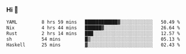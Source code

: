 ### Hi 👋

<!--START_SECTION:waka-->

```txt
YAML         8 hrs 59 mins   ████████████▓░░░░░░░░░░░░   50.49 %
Nix          4 hrs 44 mins   ██████▓░░░░░░░░░░░░░░░░░░   26.64 %
Rust         2 hrs 14 mins   ███░░░░░░░░░░░░░░░░░░░░░░   12.57 %
sh           54 mins         █▒░░░░░░░░░░░░░░░░░░░░░░░   05.13 %
Haskell      25 mins         ▓░░░░░░░░░░░░░░░░░░░░░░░░   02.43 %
```

<!--END_SECTION:waka-->
